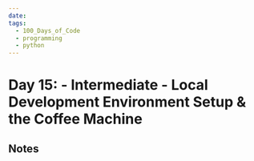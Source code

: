 ```yaml
---
date: 
tags:
  - 100_Days_of_Code
  - programming
  - python
---
```

# Day 15: - Intermediate - Local Development Environment Setup & the Coffee Machine

## Notes
